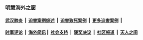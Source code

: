 
### 明慧海外之窗

####  [武汉肺炎](indexes/365.md?t=03081900) &nbsp;|&nbsp;  [迫害案例综述](indexes/328.md?t=03081900) &nbsp;|&nbsp; [迫害致死案例](indexes/277.md?t=03081900)  &nbsp;|&nbsp; [更多迫害案例](indexes/81.md?t=03081900)  &nbsp;|&nbsp; 
####  [时事评论](indexes/19.md?t=03081900) &nbsp;|&nbsp; [海外简讯](indexes/245.md?t=03081900)&nbsp;|&nbsp;  [社会支持](indexes/140.md?t=03081900) &nbsp;|&nbsp; [褒奖决议](indexes/282.md?t=03081900) &nbsp;|&nbsp; [社区报道](indexes/91.md?t=03081900)  &nbsp;|&nbsp; [天人之间](indexes/78.md?t=03081900) 

